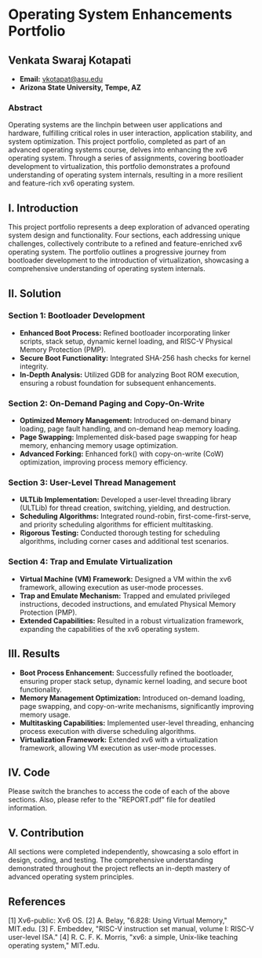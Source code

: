 # Operating System Enhancements Portfolio

## Venkata Swaraj Kotapati
- **Email:** vkotapat@asu.edu
- **Arizona State University, Tempe, AZ**

### Abstract
Operating systems are the linchpin between user applications and hardware, fulfilling critical roles in user interaction, application stability, and system optimization. This project portfolio, completed as part of an advanced operating systems course, delves into enhancing the xv6 operating system. Through a series of assignments, covering bootloader development to virtualization, this portfolio demonstrates a profound understanding of operating system internals, resulting in a more resilient and feature-rich xv6 operating system.

## I. Introduction
This project portfolio represents a deep exploration of advanced operating system design and functionality. Four sections, each addressing unique challenges, collectively contribute to a refined and feature-enriched xv6 operating system. The portfolio outlines a progressive journey from bootloader development to the introduction of virtualization, showcasing a comprehensive understanding of operating system internals.

## II. Solution
### Section 1: Bootloader Development
- **Enhanced Boot Process:** Refined bootloader incorporating linker scripts, stack setup, dynamic kernel loading, and RISC-V Physical Memory Protection (PMP).
- **Secure Boot Functionality:** Integrated SHA-256 hash checks for kernel integrity.
- **In-Depth Analysis:** Utilized GDB for analyzing Boot ROM execution, ensuring a robust foundation for subsequent enhancements.

### Section 2: On-Demand Paging and Copy-On-Write
- **Optimized Memory Management:** Introduced on-demand binary loading, page fault handling, and on-demand heap memory loading.
- **Page Swapping:** Implemented disk-based page swapping for heap memory, enhancing memory usage optimization.
- **Advanced Forking:** Enhanced fork() with copy-on-write (CoW) optimization, improving process memory efficiency.

### Section 3: User-Level Thread Management
- **ULTLib Implementation:** Developed a user-level threading library (ULTLib) for thread creation, switching, yielding, and destruction.
- **Scheduling Algorithms:** Integrated round-robin, first-come-first-serve, and priority scheduling algorithms for efficient multitasking.
- **Rigorous Testing:** Conducted thorough testing for scheduling algorithms, including corner cases and additional test scenarios.

### Section 4: Trap and Emulate Virtualization
- **Virtual Machine (VM) Framework:** Designed a VM within the xv6 framework, allowing execution as user-mode processes.
- **Trap and Emulate Mechanism:** Trapped and emulated privileged instructions, decoded instructions, and emulated Physical Memory Protection (PMP).
- **Extended Capabilities:** Resulted in a robust virtualization framework, expanding the capabilities of the xv6 operating system.

## III. Results
- **Boot Process Enhancement:** Successfully refined the bootloader, ensuring proper stack setup, dynamic kernel loading, and secure boot functionality.
- **Memory Management Optimization:** Introduced on-demand loading, page swapping, and copy-on-write mechanisms, significantly improving memory usage.
- **Multitasking Capabilities:** Implemented user-level threading, enhancing process execution with diverse scheduling algorithms.
- **Virtualization Framework:** Extended xv6 with a virtualization framework, allowing VM execution as user-mode processes.

## IV. Code
Please switch the branches to access the code of each of the above sections. Also, please refer to the "REPORT.pdf" file for deatiled information.

## V. Contribution
All sections were completed independently, showcasing a solo effort in design, coding, and testing. The comprehensive understanding demonstrated throughout the project reflects an in-depth mastery of advanced operating system principles.

## References
[1] Xv6-public: Xv6 OS.
[2] A. Belay, "6.828: Using Virtual Memory," MIT.edu.
[3] F. Embeddev, "RISC-V instruction set manual, volume I: RISC-V user-level ISA."
[4] R. C. F. K. Morris, "xv6: a simple, Unix-like teaching operating system," MIT.edu.
